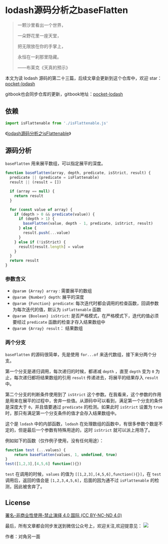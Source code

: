 # lodash源码分析之baseFlatten

> 一颗沙里看出一个世界，
>
> 一朵野花里一座天堂，
>
> 把无限放在你的手掌上，
>
> 永恒在一刹那里隐藏。
>
> ——布莱克《天真的预示》

本文为读 lodash 源码的第二十三篇，后续文章会更新到这个仓库中，欢迎 star：[pocket-lodash](https://github.com/yeyuqiudeng/pocket-lodash)

gitbook也会同步仓库的更新，gitbook地址：[pocket-lodash](https://www.gitbook.com/book/yeyuqiudeng/pocket-lodash/details)

## 依赖

```javascript
import isFlattenable from './isFlattenable.js'
```

《[lodash源码分析之isFlattenable](./isFlattenable.md)》

## 源码分析

`baseFlatten` 用来展平数组，可以指定展平的深度。
```javascript
function baseFlatten(array, depth, predicate, isStrict, result) {
  predicate || (predicate = isFlattenable)
  result || (result = [])

  if (array == null) {
    return result
  }

  for (const value of array) {
    if (depth > 0 && predicate(value)) {
      if (depth > 1) {
        baseFlatten(value, depth - 1, predicate, isStrict, result)
      } else {
        result.push(...value)
      }
    } else if (!isStrict) {
      result[result.length] = value
    }
  }
  return result
}
```

### 参数含义

* `@param {Array} array` : 需要展平的数组
* `@param {Number} depth`: 展平的深度
* `@param {Function} predicate`: 每次迭代时都会调用的检查函数，回调参数为每次迭代的值，默认为 `isFlattenable` 函数
* `@param {Boolean} isStrict`: 是否严格模式，在严格模式下，迭代的值必须要经过 `predicate` 函数的检查才存入结果数组中
* `@param {Array} result`： 结果数组

### 两个分支

`baseFlatten` 的源码很简单，先是使用 `for...of` 来迭代数组，接下来分两个分支。

第一个分支是递归调用，每次递归的时候，都递减 `depth` ，直至 `depth` 变为 `0` 为止，每次递归都将结果数组的引用 `result` 传递进去，将展平的结果存入 `result` 中。

第二个分支的判断条件使用到了 `isStrict` 这个参数。在我看来，这个参数的作用是用来在展平的过程中，舍弃一些值。从源码中可以看到，满足第一个分支的条件是深度大于 `0`，并且值要通过 `predicate` 的检测。如果此时 `isStrict` 设置为 `true` 时，那只有满足第一个分支条件的值才会存入结果数组中。

这个是 `lodash` 中的内部函数，`lodash` 在处理数组的函数中，有很多参数个数是不定的，但是最后一个参数有特殊用途的，这时 `isStrict` 就可以派上用场了。

例如如下的函数（仅作例子使用，没有任何用途）：

```javascript
function test (...values) {
    return baseFlatten(values, 1, undefined, true)
}
test([1,2,3],[4,5,6] function(){})
```

`test` 在调用的时候，`values` 的值为 `[[1,2,3],[4,5,6],function(){}]`，在 `test` 调用后，返回的值会是 `[1,2,3,4,5,6]`，后面的因为通不过 `isFlattenable` 的检测，因此被舍弃了。

## License

[署名-非商业性使用-禁止演绎 4.0 国际 (CC BY-NC-ND 4.0)](http://creativecommons.org/licenses/by-nc-nd/4.0/)

最后，所有文章都会同步发送到微信公众号上，欢迎关注,欢迎提意见：  ![](https://raw.githubusercontent.com/yeyuqiudeng/resource/master/images/qrcode_front-end-article.jpg) 

作者：对角另一面